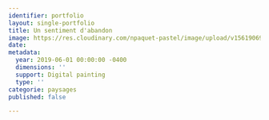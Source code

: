 ```yaml
---
identifier: portfolio
layout: single-portfolio
title: Un sentiment d'abandon
image: https://res.cloudinary.com/npaquet-pastel/image/upload/v1561906940/Un%20sentiment%20d%27abandon.jpg
date: 
metadata:
  year: 2019-06-01 00:00:00 -0400
  dimensions: ''
  support: Digital painting
  type: ''
categorie: paysages
published: false

---
```

